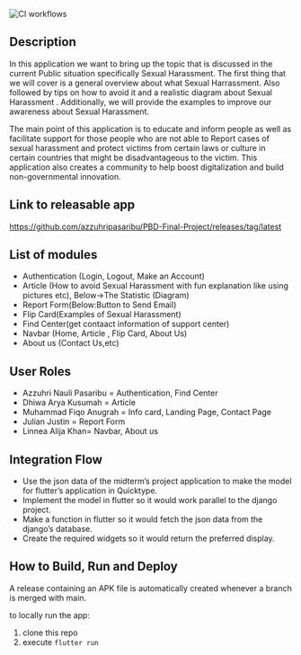 ![CI workflows](https://github.com/azzuhripasaribu/PBD-Final-Project/actions/workflows/flutterCI.yaml/badge.svg)

## Description

In this application we want to bring up the topic that is discussed in the current
Public situation specifically Sexual Harassment. The first thing that we will cover is a general overview about what Sexual Harrassment. Also followed by tips on how to avoid it and a realistic diagram about Sexual Harassment . Additionally, we will provide the examples to improve our awareness about Sexual Harassment. 

The main point of this application is to educate and inform people as well as facilitate support for those people who are not able to Report cases of sexual harassment and protect victims from certain laws or culture in certain countries that might be disadvantageous to the victim. This application also creates a community to help boost digitalization and build non-governmental innovation.

## Link to releasable app
https://github.com/azzuhripasaribu/PBD-Final-Project/releases/tag/latest
## List of modules

- Authentication (Login, Logout, Make an Account)
- Article (How to avoid Sexual Harassment with fun explanation like using pictures etc), Below->The Statistic (Diagram)
- Report Form(Below:Button to Send Email)
- Flip Card(Examples of Sexual Harassment)
- Find Center(get contaact information of support center)
- Navbar (Home, Article , Flip Card, About Us)
- About us (Contact Us,etc)

## User Roles
- Azzuhri Nauli Pasaribu = Authentication, Find Center
- Dhiwa Arya Kusumah = Article
- Muhammad Fiqo Anugrah = Info card, Landing Page, Contact Page
- Julian Justin = Report Form
- Linnea Alija Khan= Navbar, About us

## Integration Flow
- Use the json data of the midterm’s project application to make the model for flutter’s application in Quicktype.
- Implement the model in flutter so it would work parallel to the django project.
- Make a function in flutter so it would fetch the json data from the django’s database.
- Create the required widgets so it would return the preferred display.


## How to Build, Run and Deploy 
A release containing an APK file is automatically created whenever a branch is merged with main.

to locally run the app:
1. clone this repo
2. execute ```flutter run```
